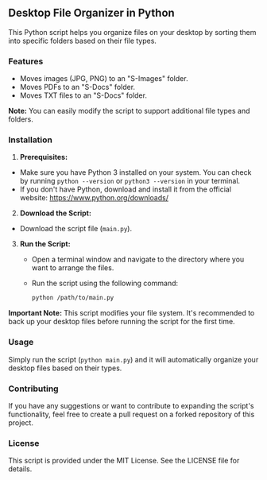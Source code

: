 ## Desktop File Organizer in Python

This Python script helps you organize files on your desktop by sorting them into specific folders based on their file types.

### Features

* Moves images (JPG, PNG) to an "S-Images" folder.
* Moves PDFs to an "S-Docs" folder.
* Moves TXT files to an "S-Docs" folder.

**Note:** You can easily modify the script to support additional file types and folders.

### Installation

1. **Prerequisites:**
  - Make sure you have Python 3 installed on your system. You can check by running `python --version` or `python3 --version` in your terminal.
  - If you don't have Python, download and install it from the official website: https://www.python.org/downloads/

2. **Download the Script:**
  - Download the script file (`main.py`).

3. **Run the Script:**
   - Open a terminal window and navigate to the directory where you want to arrange the files.
   - Run the script using the following command:

     ```bash
     python /path/to/main.py
     ```

**Important Note:** This script modifies your file system. It's recommended to back up your desktop files before running the script for the first time.


### Usage

Simply run the script (`python main.py`) and it will automatically organize your desktop files based on their types.


### Contributing

If you have any suggestions or want to contribute to expanding the script's functionality, feel free to create a pull request on a forked repository of this project.

### License

This script is provided under the MIT License. See the LICENSE file for details.
